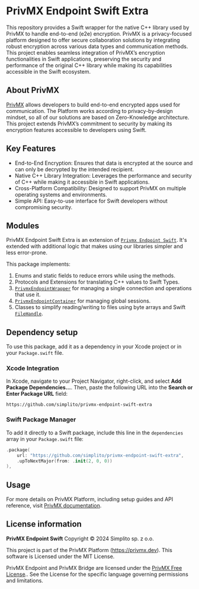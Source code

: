 # PrivMX Endpoint Swift Extra

This repository provides a Swift wrapper for the native C++ library used by PrivMX to handle end-to-end (e2e) encryption. PrivMX is a privacy-focused platform designed to offer secure collaboration solutions by integrating robust encryption across various data types and communication methods. This project enables seamless integration of PrivMX’s encryption functionalities in Swift applications, preserving the security and performance of the original C++ library while making its capabilities accessible in the Swift ecosystem.

## About PrivMX

[PrivMX](https://privmx.dev) allows developers to build end-to-end encrypted apps used for communication. The Platform works according to privacy-by-design mindset, so all of our solutions are based on Zero-Knowledge architecture. This project extends PrivMX’s commitment to security by making its encryption features accessible to developers using Swift.

## Key Features

- End-to-End Encryption: Ensures that data is encrypted at the source and can only be decrypted by the intended recipient.
- Native C++ Library Integration: Leverages the performance and security of C++ while making it accessible in Swift applications.
- Cross-Platform Compatibility: Designed to support PrivMX on multiple operating systems and environments.
- Simple API: Easy-to-use interface for Swift developers without compromising security.

## Modules

PrivMX Endpoint Swift Extra is an extension of [`Privmx Endpoint Swift`](https://github.com/simplito/privmx-endpoint-swift). It's extended with additional logic that makes using our libraries simpler and less error-prone.

This package implements:

1. Enums and static fields to reduce errors while using the methods.
2. Protocols and Extensions for translating C++ values to Swift Types.
3. [`PrivmxEndpointWrapper`](https://docs.privmx.dev/swift/api-reference/privmx-endpoint-swift-extra/classes/privmx-endpoint-wrapper) for managing a single connection and operations that use it.
4. [`PrivmxEndpointContainer`](https://docs.privmx.dev/swift/api-reference/privmx-endpoint-swift-extra/classes/privmx-endpoint-container) for managing global sessions.
5. Classes to simplify reading/writing to files using byte arrays and Swift [`FileHandle`](https://developer.apple.com/documentation/foundation/filehandle).

## Dependency setup

To use this package, add it as a dependency in your Xcode project or in your `Package.swift` file.

### Xcode Integration

In Xcode, navigate to your Project Navigator, right-click, and select **Add Package Dependencies...**. Then, paste the following URL into the **Search or Enter Package URL** field:

```
https://github.com/simplito/privmx-endpoint-swift-extra
```

### Swift Package Manager

To add it directly to a Swift package, include this line in the `dependencies` array in your `Package.swift` file:

```swift
.package(
    url: "https://github.com/simplito/privmx-endpoint-swift-extra",
    .upToNextMajor(from: .init(2, 0, 0))
),
```

## Usage

For more details on PrivMX Platform, including setup guides and API reference, visit [PrivMX documentation](https://docs.privmx.dev).


## License information

**PrivMX Endpoint Swift**
Copyright © 2024 Simplito sp. z o.o.

This project is part of the PrivMX Platform (https://privmx.dev).
This software is Licensed under the MIT License.

PrivMX Endpoint and PrivMX Bridge are licensed under the [PrivMX Free License](https://github.com/simplito/privmx-endpoint)..
See the License for the specific language governing permissions and limitations.
